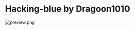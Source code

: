 # Hacking-blue by Dragoon1010

![preview.png](https://github.com/Dragoon1010/vitashell-themes/blob/master/themes/hacking-blue-Dragoon1010/preview.jpg)
